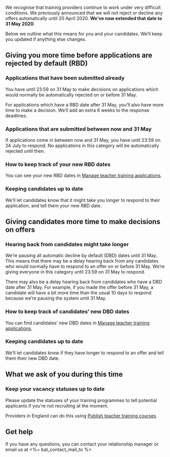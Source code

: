 We recognise that training providers continue to work under very difficult conditions. We previously announced that we will not reject or decline any offers automatically until 20 April 2020. **We’ve now extended that date to 31 May 2020**.

Below we outline what this means for you and your candidates. We’ll keep you updated if anything else changes.

## Giving you more time before applications are rejected by default (RBD)

### Applications that have been submitted already

You have until 23:59 on 31 May to make decisions on applications which would normally be automatically rejected on or before 31 May.

For applications which have a RBD date after 31 May, you’ll also have more time to make a decision. We’ll add an extra 6 weeks to the response deadlines.

### Applications that are submitted between now and 31 May

If applications come in between now and 31 May, you have until 23:59 on 24 July to respond. No applications in this category will be automatically rejected until then.

### How to keep track of your new RBD dates

You can see your new RBD dates in [Manage teacher training applications](/provider/applications).

### Keeping candidates up to date

We’ll let candidates know that it might take you longer to respond to their application, and tell them your new RBD date.

## Giving candidates more time to make decisions on offers

### Hearing back from candidates might take longer

We’re pausing all automatic decline by default (DBD) dates until 31 May. This means that there may be a delay hearing back from any candidates who would normally have to respond to an offer on or before 31 May. We’re giving everyone in this category until 23:59 on 31 May to respond.

There may also be a delay hearing back from candidates who have a DBD date after 31 May. For example, if you made the offer before 31 May, a candidate will have a bit more time than the usual 10 days to respond because we’re pausing the system until 31 May.

### How to keep track of candidates’ new DBD dates

You can find candidates’ new DBD dates in [Manage teacher training applications](/provider/applications).

### Keeping candidates up to date

We’ll let candidates know if they have longer to respond to an offer and tell them their new DBD date.

## What we ask of you during this time

### Keep your vacancy statuses up to date

Please update the statuses of your training programmes to tell potential applicants if you’re not recruiting at the moment.

Providers in England can do this using [Publish teacher training courses](https://www.publish-teacher-training-courses.service.gov.uk/).

## Get help

If you have any questions, you can contact your relationship manager or email us at <%= bat_contact_mail_to %>
